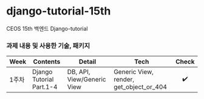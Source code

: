 # django-tutorial-15th
CEOS 15th 백엔드 Django-tutorial

### 과제 내용 및 사용한 기술, 패키지
|Week|Contents|Detail|Tech|Check|
|------|---|---|---|:---:|
|1주차|Django Tutorial Part.1-4|DB, API, View/Generic View|Generic View, render, get_object_or_404|✔️|
